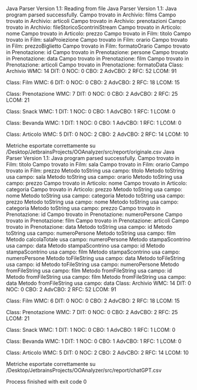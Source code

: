 Java Parser Version 1.1:  Reading from file
Java Parser Version 1.1:  Java program parsed successfully.
Campo trovato in Archivio: films
Campo trovato in Archivio: articoli
Campo trovato in Archivio: prenotazioni
Campo trovato in Archivio: fileStoricoScontriniStream
Campo trovato in Articolo: nome
Campo trovato in Articolo: prezzo
Campo trovato in Film: titolo
Campo trovato in Film: salaProiezione
Campo trovato in Film: orario
Campo trovato in Film: prezzoBiglietto
Campo trovato in Film: formatoOrario
Campo trovato in Prenotazione: id
Campo trovato in Prenotazione: persone
Campo trovato in Prenotazione: data
Campo trovato in Prenotazione: film
Campo trovato in Prenotazione: articoli
Campo trovato in Prenotazione: formatoData
Class: Archivio
WMC: 14
DIT: 0
NOC: 0
CBO: 2
AdvCBO: 2
RFC: 52
LCOM: 91

Class: Film
WMC: 6
DIT: 0
NOC: 0
CBO: 2
AdvCBO: 2
RFC: 18
LCOM: 15

Class: Prenotazione
WMC: 7
DIT: 0
NOC: 0
CBO: 2
AdvCBO: 2
RFC: 25
LCOM: 21

Class: Snack
WMC: 1
DIT: 1
NOC: 0
CBO: 1
AdvCBO: 1
RFC: 1
LCOM: 0

Class: Bevanda
WMC: 1
DIT: 1
NOC: 0
CBO: 1
AdvCBO: 1
RFC: 1
LCOM: 0

Class: Articolo
WMC: 5
DIT: 0
NOC: 2
CBO: 2
AdvCBO: 2
RFC: 14
LCOM: 10

Metriche esportate correttamente su /Desktop/JetbrainsProjects/OOAnalyzer/src/report/originale.csv
Java Parser Version 1.1:  Java program parsed successfully.
Campo trovato in Film: titolo
Campo trovato in Film: sala
Campo trovato in Film: orario
Campo trovato in Film: prezzo
Metodo toString usa campo: titolo
Metodo toString usa campo: sala
Metodo toString usa campo: orario
Metodo toString usa campo: prezzo
Campo trovato in Articolo: nome
Campo trovato in Articolo: categoria
Campo trovato in Articolo: prezzo
Metodo toString usa campo: nome
Metodo toString usa campo: categoria
Metodo toString usa campo: prezzo
Metodo toString usa campo: nome
Metodo toString usa campo: categoria
Metodo toString usa campo: prezzo
Campo trovato in Prenotazione: id
Campo trovato in Prenotazione: numeroPersone
Campo trovato in Prenotazione: film
Campo trovato in Prenotazione: articoli
Campo trovato in Prenotazione: data
Metodo toString usa campo: id
Metodo toString usa campo: numeroPersone
Metodo toString usa campo: film
Metodo calcolaTotale usa campo: numeroPersone
Metodo stampaScontrino usa campo: data
Metodo stampaScontrino usa campo: id
Metodo stampaScontrino usa campo: film
Metodo stampaScontrino usa campo: numeroPersone
Metodo toFileString usa campo: data
Metodo toFileString usa campo: id
Metodo toFileString usa campo: numeroPersone
Metodo fromFileString usa campo: film
Metodo fromFileString usa campo: id
Metodo fromFileString usa campo: film
Metodo fromFileString usa campo: data
Metodo fromFileString usa campo: data
Class: Archivio
WMC: 14
DIT: 0
NOC: 0
CBO: 2
AdvCBO: 2
RFC: 52
LCOM: 91

Class: Film
WMC: 6
DIT: 0
NOC: 0
CBO: 2
AdvCBO: 2
RFC: 18
LCOM: 15

Class: Prenotazione
WMC: 7
DIT: 0
NOC: 0
CBO: 2
AdvCBO: 2
RFC: 25
LCOM: 21

Class: Snack
WMC: 1
DIT: 1
NOC: 0
CBO: 1
AdvCBO: 1
RFC: 1
LCOM: 0

Class: Bevanda
WMC: 1
DIT: 1
NOC: 0
CBO: 1
AdvCBO: 1
RFC: 1
LCOM: 0

Class: Articolo
WMC: 5
DIT: 0
NOC: 2
CBO: 2
AdvCBO: 2
RFC: 14
LCOM: 10

Metriche esportate correttamente su /Desktop/JetbrainsProjects/OOAnalyzer/src/report/chatGPT.csv

Process finished with exit code 0
